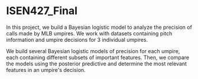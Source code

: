 # ISEN427_Final

In this project, we build a Bayesian logistic model to analyze the precision of calls made by MLB umpires. We work with datasets containing pitch information and umpire decisions for 3 individual umpires.

We build several Bayesian logistic models of precision for each umpire, each containing different subsets of important features. Then, we compare the models using the posterior predictive and determine the most relevant features in an umpire's decision.
